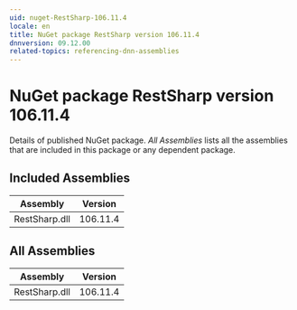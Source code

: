 ```yaml
---
uid: nuget-RestSharp-106.11.4
locale: en
title: NuGet package RestSharp version 106.11.4
dnnversion: 09.12.00
related-topics: referencing-dnn-assemblies
---
```


# NuGet package RestSharp version 106.11.4
Details of published NuGet package.
*All Assemblies* lists all the assemblies that are included in this package or any dependent package.

## Included Assemblies

|Assembly|Version|
|---|---|
|RestSharp.dll|106.11.4|

## All Assemblies

|Assembly|Version|
|---|---|
|RestSharp.dll|106.11.4|

